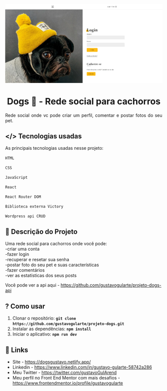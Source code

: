 <p align="center"><img src="./src/Assets/desktop-preview.jpg" /></p>
<p align="center"><h1 align="center" >Dogs 🐶 - Rede social para cachorros</h1></p>

<p align="justify">
Rede social onde vc pode criar um perfil, comentar e postar fotos do seu pet.</p>

## </> **Tecnologias usadas**

As principais tecnologias usadas nesse projeto:

`HTML`

`CSS`

`JavaScript`

`React`

`React Router DOM`

`Biblioteca externa Victory`

`Wordpress api CRUD`

## 📖 **Descrição do Projeto**

Uma rede social para cachorros onde você pode:
<br />
-criar uma conta
<br />
-fazer login
<br />
-recuperar e resetar sua senha
<br />
-postar foto do seu pet e suas características
<br />
-fazer comentários
<br />
-ver as estatísticas dos seus posts
<br />

Você pode ver a api aqui - https://github.com/gustavogularte/projeto-dogs-api

## ? **Como usar**
1. Clonar o repositório: **`git clone https://github.com/gustavogularte/projeto-dogs.git`**
2. Instalar as dependências: **`npm install`**
3. Iniciar o aplicativo: **`npm run dev`**

## 🔗 **Links**

- Site - https://dogsgustavo.netlify.app/
- Linkedin - https://www.linkedin.com/in/gustavo-gularte-58742a286
- Meu Twitter - https://twitter.com/gustavoGulArend
- Meu perfil no Front End Mentor com mais desafios - https://www.frontendmentor.io/profile/gustavogularte